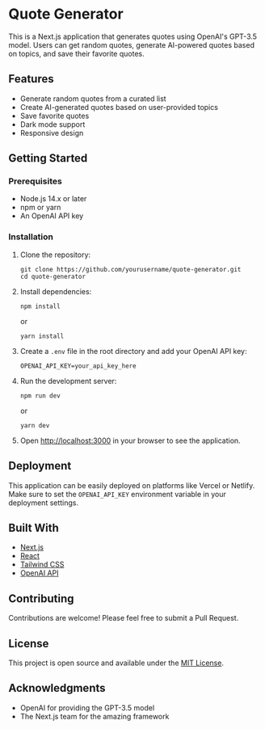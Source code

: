 # Quote Generator

This is a Next.js application that generates quotes using OpenAI's GPT-3.5 model. Users can get random quotes, generate AI-powered quotes based on topics, and save their favorite quotes.

## Features

- Generate random quotes from a curated list
- Create AI-generated quotes based on user-provided topics
- Save favorite quotes
- Dark mode support
- Responsive design

## Getting Started

### Prerequisites

- Node.js 14.x or later
- npm or yarn
- An OpenAI API key

### Installation

1. Clone the repository:
   ```
   git clone https://github.com/yourusername/quote-generator.git
   cd quote-generator
   ```

2. Install dependencies:
   ```
   npm install
   ```
   or
   ```
   yarn install
   ```

3. Create a `.env` file in the root directory and add your OpenAI API key:
   ```
   OPENAI_API_KEY=your_api_key_here
   ```

4. Run the development server:
   ```
   npm run dev
   ```
   or
   ```
   yarn dev
   ```

5. Open [http://localhost:3000](http://localhost:3000) in your browser to see the application.

## Deployment

This application can be easily deployed on platforms like Vercel or Netlify. Make sure to set the `OPENAI_API_KEY` environment variable in your deployment settings.

## Built With

- [Next.js](https://nextjs.org/)
- [React](https://reactjs.org/)
- [Tailwind CSS](https://tailwindcss.com/)
- [OpenAI API](https://openai.com/api/)

## Contributing

Contributions are welcome! Please feel free to submit a Pull Request.

## License

This project is open source and available under the [MIT License](LICENSE).

## Acknowledgments

- OpenAI for providing the GPT-3.5 model
- The Next.js team for the amazing framework
